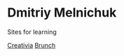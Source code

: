 # Dmitriy Melnichuk
Sites for learning

[Creativia](DimaMelnichuk.github.io/Creativia/ "first site")
[Brunch](DimaMelnichuk.github.io/Bunch/ "second site")

